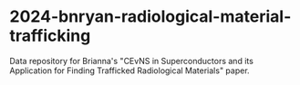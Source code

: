 # 2024-bnryan-radiological-material-trafficking
Data repository for Brianna's "CEvNS in Superconductors and its Application for Finding
Trafficked Radiological Materials" paper.
